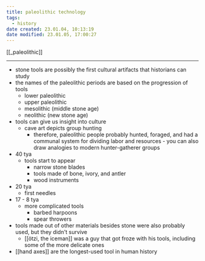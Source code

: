 ```yaml
---
title: paleolithic technology
tags:
  - history
date created: 23.01.04, 10:13:19
date modified: 23.01.05, 17:00:27
---
```


[[_paleolithic]]

---

- stone tools are possibly the first cultural artifacts that historians can study
- the names of the paleolithic periods are based on the progression of tools
	- lower paleolithic
	- upper paleolithic
	- mesolithic (middle stone age)
	- neolithic (new stone age)
- tools can give us insight into culture
	- cave art depicts group hunting
		- therefore, paleolithic people probably hunted, foraged, and had a communal system for dividing labor and resources - you can also draw analogies to modern hunter-gatherer groups
- 40 tya
	- tools start to appear
		- narrow stone blades
		- tools made of bone, ivory, and antler
		- wood instruments
- 20 tya
	- first needles
- 17 - 8 tya
	- more complicated tools
		- barbed harpoons
		- spear throwers
- tools made out of other materials besides stone were also probably used, but they didn't survive
	- [[ötzi, the iceman]] was a guy that got froze with his tools, including some of the more delicate ones
- [[hand axes]] are the longest-used tool in human history

